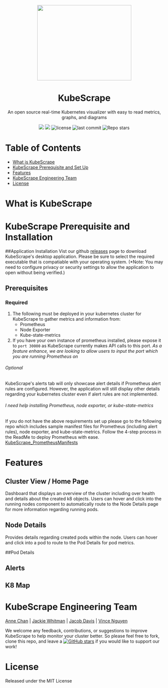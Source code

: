 <p align="center">
 <img src="https://i.imgur.com/763iZTq.jpg" width="300" height="240"></p>
<h1 align="center"><strong>KubeScrape</strong></h1>

<p align="center">An open source real-time Kubernetes visualizer with easy to read metrics, graphs, and diagrams </p>

<p align="center">
  <img src="https://img.shields.io/badge/PRs-welcome-brightgreen.svg?style=flat"/>
  <img src="https://img.shields.io/badge/contributions-welcome-brightgreen.svg?style=flat"/>
  <img alt="license" src="https://img.shields.io/github/license/oslabs-beta/KubeScrape?color=%2357d3af">
  <img alt="last commit" src="https://img.shields.io/github/last-commit/oslabs-beta/KubeScrape?color=%2357d3af">
  <img alt="Repo stars" src="https://img.shields.io/github/stars/oslabs-beta/KubeScrape?logoColor=%2334495e&style=social"> 
</p>

# Table of Contents 

* [What is KubeScrape](#KubeScrape)
* [KubeScrape Prerequisite and Set Up](#setUp)
* [Features](#feature)
* [KubeScrape Engineering Team ](#team)
* [License](#license)

# What is KubeScrape 

# KubeScrape Prerequisite and Installation
##Application Installation
Vist our github [releases](URL) page to download KubeScrape's desktop application. Please be sure to select the required executable that is compatiable with your operating system. (*Note: You may need to configure privacy or security settings to allow the application to open without being verified.)

## Prerequisites
### Required
1. The following must be deployed in your kubernetes cluster for KubeScrape to gather metrics and information from:
   - Prometheus 
   - Node Exporter
   - Kube-state-metrics
2. If you have your own instance of prometheus installed, please expose it to `port 30000` as KubeScrape currently makes API calls to this port.
*As a feature enhance, we are looking to allow users to input the port which you are running Prometheus on*

###### Optional
KubeScrape's alerts tab will only showcase alert details if Prometheus alert rules are configured. However, the application will still display other details regarding your kubernetes cluster even if alert rules are not implemented.
  
###### I need help installing Prometheus, node exporter, or kube-state-metrics
If you do not have the above requirements set up please go to the following repo which includes sample manifest files for Prometheus (including alert rules), node exporter, and kube-state-metrics. Follow the 4-step process in the ReadMe to deploy Prometheus with ease. 
   [KubeScrape_PrometheusManifests](https://github.com/annechanchan/KubeScrape_PrometheusManifests#kubescrape_prometheusmanifests-overview)  

# Features
## Cluster View / Home Page
Dashboard that displays an overview of the cluster including over health and details about the created k8 objects. Users can hover and click into the running nodes component to automatically route to the Node Details page for more information regarding running pods. 

<gif>

## Node Details
Provides details regarding created pods within the node. Users can hover and click into a pod to route to the Pod Details for pod metrics.
 
##Pod Details

 
## Alerts 
## K8 Map

# KubeScrape Engineering Team 
[Anne Chan](https://github.com/annechanchan) | [Jackie Whitman](https://github.com/jackiewhitworth) | [Jacob Davis](https://github.com/JacobDDavis) | [Vince Nguyen](https://github.com/ntgv93)

We welcome any feedback, contributions, or suggestions to improve KubeScrape to help monitor your cluster better. So please feel free to fork, clone this repo, and
leave a [![GitHub stars](https://img.shields.io/github/stars/oslabs-beta/KubeScrape?style=social&label=Star&)](https://github.com/oslabs-beta/KubeScrape/) if you would like to support our work!

# License
Released under the MIT License
